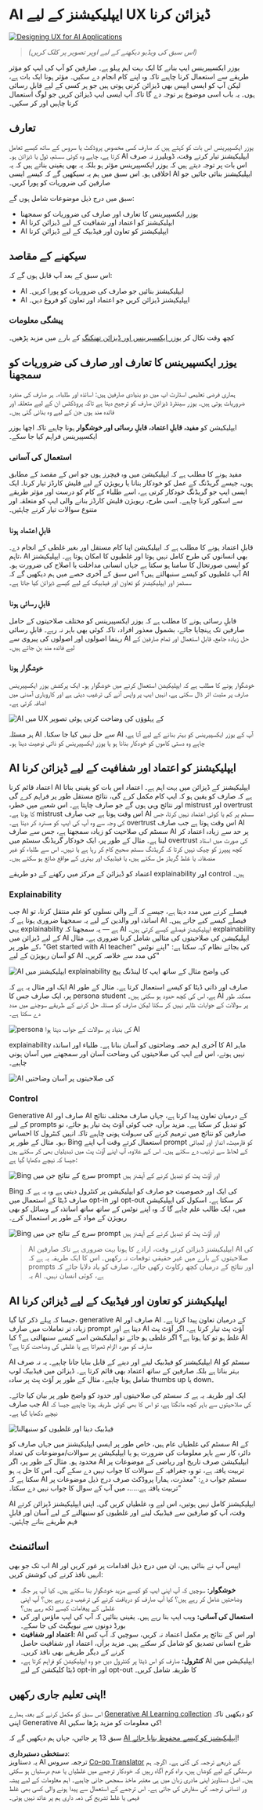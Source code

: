 <!--
CO_OP_TRANSLATOR_METADATA:
{
  "original_hash": "ec385b41ee50579025d50cc03bfb3a25",
  "translation_date": "2025-07-09T14:50:22+00:00",
  "source_file": "12-designing-ux-for-ai-applications/README.md",
  "language_code": "ur"
}
-->
# AI ایپلیکیشنز کے لیے UX ڈیزائن کرنا

[![Designing UX for AI Applications](../../../translated_images/12-lesson-banner.c53c3c7c802e8f563953ce388f6a987ca493472c724d924b060be470951c53c8.ur.png)](https://aka.ms/gen-ai-lesson12-gh?WT.mc_id=academic-105485-koreyst)

> _(اس سبق کی ویڈیو دیکھنے کے لیے اوپر تصویر پر کلک کریں)_

یوزر ایکسپیرینس ایپ بنانے کا ایک بہت اہم پہلو ہے۔ صارفین کو آپ کی ایپ کو مؤثر طریقے سے استعمال کرنا چاہیے تاکہ وہ اپنے کام انجام دے سکیں۔ مؤثر ہونا ایک بات ہے، لیکن آپ کو ایسی ایپس بھی ڈیزائن کرنی ہوتی ہیں جو ہر کسی کے لیے قابلِ رسائی ہوں۔ یہ باب اسی موضوع پر توجہ دے گا تاکہ آپ ایسی ایپ ڈیزائن کریں جو لوگ استعمال کرنا چاہیں اور کر سکیں۔

## تعارف

یوزر ایکسپیرینس اس بات کو کہتے ہیں کہ صارف کسی مخصوص پروڈکٹ یا سروس کے ساتھ کیسے تعامل کرتا ہے، چاہے وہ کوئی سسٹم، ٹول یا ڈیزائن ہو۔ AI ایپلیکیشنز تیار کرتے وقت، ڈویلپرز نہ صرف اس بات پر توجہ دیتے ہیں کہ یوزر ایکسپیرینس مؤثر ہو بلکہ یہ بھی یقینی بناتے ہیں کہ یہ اخلاقی ہو۔ اس سبق میں ہم یہ سیکھیں گے کہ کیسے ایسی AI ایپلیکیشنز بنائی جائیں جو صارفین کی ضروریات کو پورا کریں۔

سبق میں درج ذیل موضوعات شامل ہوں گے:

- یوزر ایکسپیرینس کا تعارف اور صارف کی ضروریات کو سمجھنا  
- AI ایپلیکیشنز کو اعتماد اور شفافیت کے لیے ڈیزائن کرنا  
- AI ایپلیکیشنز کو تعاون اور فیڈبیک کے لیے ڈیزائن کرنا  

## سیکھنے کے مقاصد

اس سبق کے بعد آپ قابل ہوں گے کہ:

- AI ایپلیکیشنز بنائیں جو صارف کی ضروریات کو پورا کریں۔  
- AI ایپلیکیشنز ڈیزائن کریں جو اعتماد اور تعاون کو فروغ دیں۔  

### پیشگی معلومات

کچھ وقت نکال کر [یوزر ایکسپیرینس اور ڈیزائن تھنکنگ](https://learn.microsoft.com/training/modules/ux-design?WT.mc_id=academic-105485-koreyst) کے بارے میں مزید پڑھیں۔

## یوزر ایکسپیرینس کا تعارف اور صارف کی ضروریات کو سمجھنا

ہماری فرضی تعلیمی اسٹارٹ اپ میں دو بنیادی صارفین ہیں: اساتذہ اور طلباء۔ ہر صارف کی منفرد ضروریات ہوتی ہیں۔ یوزر سینٹرڈ ڈیزائن صارف کو ترجیح دیتا ہے تاکہ پروڈکٹس ان کے لیے متعلقہ اور فائدہ مند ہوں جن کے لیے وہ بنائی گئی ہیں۔

ایپلیکیشن کو **مفید، قابلِ اعتماد، قابلِ رسائی اور خوشگوار** ہونا چاہیے تاکہ اچھا یوزر ایکسپیرینس فراہم کیا جا سکے۔

### استعمال کی آسانی

مفید ہونے کا مطلب ہے کہ ایپلیکیشن میں وہ فیچرز ہوں جو اس کے مقصد کے مطابق ہوں، جیسے گریڈنگ کے عمل کو خودکار بنانا یا ریویژن کے لیے فلیش کارڈز تیار کرنا۔ ایک ایسی ایپ جو گریڈنگ خودکار کرتی ہے، اسے طلباء کے کام کو درست اور مؤثر طریقے سے اسکور کرنا چاہیے۔ اسی طرح، ریویژن فلیش کارڈز بنانے والی ایپ کو متعلقہ اور متنوع سوالات تیار کرنے چاہئیں۔

### قابلِ اعتماد ہونا

قابلِ اعتماد ہونے کا مطلب ہے کہ ایپلیکیشن اپنا کام مستقل اور بغیر غلطی کے انجام دے۔ تاہم، AI بھی انسانوں کی طرح کامل نہیں ہوتا اور غلطیوں کا امکان ہوتا ہے۔ ایپلیکیشنز کو ایسی صورتحال کا سامنا ہو سکتا ہے جہاں انسانی مداخلت یا اصلاح کی ضرورت ہو۔ آپ غلطیوں کو کیسے سنبھالتے ہیں؟ اس سبق کے آخری حصے میں ہم دیکھیں گے کہ AI سسٹمز اور ایپلیکیشنز کو تعاون اور فیڈبیک کے لیے کیسے ڈیزائن کیا جاتا ہے۔

### قابلِ رسائی ہونا

قابلِ رسائی ہونے کا مطلب ہے کہ یوزر ایکسپیرینس کو مختلف صلاحیتوں کے حامل صارفین تک پہنچایا جائے، بشمول معذور افراد، تاکہ کوئی بھی باہر نہ رہے۔ قابلِ رسائی رہنما اصولوں اور اصولوں کی پیروی سے AI حل زیادہ جامع، قابلِ استعمال اور تمام صارفین کے لیے فائدہ مند بن جاتے ہیں۔

### خوشگوار ہونا

خوشگوار ہونے کا مطلب ہے کہ ایپلیکیشن استعمال کرنے میں خوشگوار ہو۔ ایک پرکشش یوزر ایکسپیرینس صارف پر مثبت اثر ڈال سکتی ہے، انہیں ایپ پر واپس آنے کی ترغیب دیتی ہے اور کاروباری آمدنی میں اضافہ کرتی ہے۔

![AI میں UX کے پہلوؤں کی وضاحت کرتی ہوئی تصویر](../../../translated_images/uxinai.d5b4ed690f5cefff0c53ffcc01b480cdc1828402e1fdbc980490013a3c50935a.ur.png)

ہر مسئلہ AI سے حل نہیں کیا جا سکتا۔ AI آپ کے یوزر ایکسپیرینس کو بہتر بنانے کے لیے آتا ہے، چاہے وہ دستی کاموں کو خودکار بنانا ہو یا یوزر ایکسپیرینس کو ذاتی نوعیت دینا ہو۔

## AI ایپلیکیشنز کو اعتماد اور شفافیت کے لیے ڈیزائن کرنا

اعتماد قائم کرنا AI ایپلیکیشنز کے ڈیزائن میں بہت اہم ہے۔ اعتماد اس بات کو یقینی بناتا ہے کہ صارف کو یقین ہو کہ ایپ کام مکمل کرے گی، نتائج مستقل طور پر فراہم کرے گی اور نتائج وہی ہوں گے جو صارف چاہتا ہے۔ اس شعبے میں خطرہ mistrust اور overtrust کا ہوتا ہے۔ mistrust اس وقت ہوتا ہے جب صارف AI سسٹم پر کم یا کوئی اعتماد نہیں کرتا، جس کی وجہ سے وہ آپ کی ایپ کو مسترد کر دیتا ہے۔ overtrust اس وقت ہوتا ہے جب صارف AI سسٹم کی صلاحیت کو زیادہ سمجھتا ہے، جس سے صارف AI پر حد سے زیادہ اعتماد کر لیتا ہے۔ مثال کے طور پر، ایک خودکار گریڈنگ سسٹم میں overtrust کی صورت میں استاد کچھ پیپرز کو چیک نہیں کرتا کہ گریڈنگ سسٹم صحیح کام کر رہا ہے یا نہیں۔ اس سے طلباء کو غیر منصفانہ یا غلط گریڈز مل سکتے ہیں، یا فیڈبیک اور بہتری کے مواقع ضائع ہو سکتے ہیں۔

اعتماد کو ڈیزائن کے مرکز میں رکھنے کے دو طریقے explainability اور control ہیں۔

### Explainability

جب AI فیصلے کرنے میں مدد دیتا ہے، جیسے کہ آنے والی نسلوں کو علم منتقل کرنا، تو اساتذہ اور والدین کے لیے یہ سمجھنا ضروری ہوتا ہے کہ AI فیصلے کیسے کیے جاتے ہیں۔ یہی explainability ہے — یہ سمجھنا کہ AI ایپلیکیشنز فیصلے کیسے کرتی ہیں۔ explainability کے لیے ڈیزائن میں AI ایپلیکیشن کی صلاحیتوں کی مثالیں شامل کرنا ضروری ہے۔ مثال کے طور پر، "Get started with AI teacher" کی بجائے نظام کہہ سکتا ہے: "اپنے نوٹس کو آسان ریویژن کے لیے AI کی مدد سے خلاصہ کریں۔"

![AI ایپلیکیشنز میں explainability کی واضح مثال کے ساتھ ایپ کا لینڈنگ پیج](../../../translated_images/explanability-in-ai.134426a96b498fbfdc80c75ae0090aedc0fc97424ae0734fccf7fb00a59a20d9.ur.png)

ایک اور مثال یہ ہے کہ AI صارف اور ذاتی ڈیٹا کو کیسے استعمال کرتا ہے۔ مثال کے طور پر، ایک صارف جس کا persona student ہے، اس کی کچھ حدود ہو سکتی ہیں۔ AI ممکنہ طور پر سوالات کے جوابات ظاہر نہیں کر سکتا لیکن صارف کو مسئلہ حل کرنے کے طریقے سوچنے میں مدد دے سکتا ہے۔

![persona کی بنیاد پر سوالات کے جواب دیتا ہوا AI](../../../translated_images/solving-questions.b7dea1604de0cbd2e9c5fa00b1a68a0ed77178a035b94b9213196b9d125d0be8.ur.png)

explainability کا آخری اہم حصہ وضاحتوں کو آسان بنانا ہے۔ طلباء اور اساتذہ AI ماہر نہیں ہوتے، اس لیے ایپ کی صلاحیتوں کی وضاحت آسان اور سمجھنے میں آسان ہونی چاہیے۔

![AI کی صلاحیتوں پر آسان وضاحتیں](../../../translated_images/simplified-explanations.4679508a406c3621fa22bad4673e717fbff02f8b8d58afcab8cb6f1aa893a82f.ur.png)

### Control

Generative AI صارف اور AI کے درمیان تعاون پیدا کرتا ہے، جہاں صارف مختلف نتائج کے لیے prompts کو تبدیل کر سکتا ہے۔ مزید برآں، جب کوئی آؤٹ پٹ تیار ہو جائے، تو صارفین کو نتائج میں ترمیم کرنے کی سہولت ہونی چاہیے تاکہ انہیں کنٹرول کا احساس ہو۔ مثال کے طور پر، Bing استعمال کرتے وقت آپ اپنے prompt کو فارمیٹ، انداز اور لمبائی کے لحاظ سے ترتیب دے سکتے ہیں۔ اس کے علاوہ، آپ اپنے آؤٹ پٹ میں تبدیلیاں بھی کر سکتے ہیں جیسا کہ نیچے دکھایا گیا ہے:

![Bing سرچ کے نتائج جن میں prompt اور آؤٹ پٹ کو تبدیل کرنے کے آپشنز ہیں](../../../translated_images/bing1.293ae8527dbe2789b675c8591c9fb3cb1aa2ada75c2877f9aa9edc059f7a8b1c.ur.png)

Bing کی ایک اور خصوصیت جو صارف کو ایپلیکیشن پر کنٹرول دیتی ہے وہ یہ ہے کہ صارف ڈیٹا کے استعمال میں opt-in اور opt-out کر سکتا ہے۔ اسکول کی ایپلیکیشن میں، ایک طالب علم چاہے گا کہ وہ اپنے نوٹس کے ساتھ ساتھ اساتذہ کے وسائل کو بھی ریویژن کے مواد کے طور پر استعمال کرے۔

![Bing سرچ کے نتائج جن میں prompt اور آؤٹ پٹ کو تبدیل کرنے کے آپشنز ہیں](../../../translated_images/bing2.309f4845528a88c28c1c9739fb61d91fd993dc35ebe6fc92c66791fb04fceb4d.ur.png)

> AI ایپلیکیشنز ڈیزائن کرتے وقت، ارادے کا ہونا بہت ضروری ہے تاکہ صارفین AI کی صلاحیتوں کے بارے میں غیر حقیقی توقعات نہ رکھیں۔ اس کا ایک طریقہ یہ ہے کہ prompts اور نتائج کے درمیان کچھ رکاوٹ رکھی جائے، صارف کو یاد دلایا جائے کہ یہ AI ہے، کوئی انسان نہیں۔

## AI ایپلیکیشنز کو تعاون اور فیڈبیک کے لیے ڈیزائن کرنا

جیسا کہ پہلے ذکر کیا گیا، generative AI صارف اور AI کے درمیان تعاون پیدا کرتا ہے۔ زیادہ تر تعاملات میں صارف prompt دیتا ہے اور AI آؤٹ پٹ تیار کرتا ہے۔ اگر آؤٹ پٹ غلط ہو تو کیا ہوتا ہے؟ اگر غلطی ہو جائے تو ایپلیکیشن اسے کیسے سنبھالتی ہے؟ کیا AI صارف کو مورد الزام ٹھہراتا ہے یا غلطی کی وضاحت کرتا ہے؟

AI ایپلیکیشنز کو فیڈبیک لینے اور دینے کے قابل بنایا جانا چاہیے۔ یہ نہ صرف AI سسٹم کو بہتر بناتا ہے بلکہ صارفین کے ساتھ اعتماد بھی قائم کرتا ہے۔ ڈیزائن میں فیڈبیک لوپ شامل ہونا چاہیے، مثال کے طور پر آؤٹ پٹ پر سادہ thumbs up یا down۔

ایک اور طریقہ یہ ہے کہ سسٹم کی صلاحیتوں اور حدود کو واضح طور پر بیان کیا جائے۔ جب صارف AI کی صلاحیتوں سے باہر کچھ مانگتا ہے، تو اس کا بھی کوئی طریقہ ہونا چاہیے جیسا کہ نیچے دکھایا گیا ہے۔

![فیڈبیک دینا اور غلطیوں کو سنبھالنا](../../../translated_images/feedback-loops.7955c134429a94663443ad74d59044f8dc4ce354577f5b79b4bd2533f2cafc6f.ur.png)

سسٹم کی غلطیاں عام ہیں، خاص طور پر ایسی ایپلیکیشنز میں جہاں صارف کو AI کے دائرہ کار سے باہر معلومات کی ضرورت ہو یا ایپلیکیشن پر سوالات/موضوعات کی تعداد محدود ہو۔ مثال کے طور پر، اگر AI ایپلیکیشن صرف تاریخ اور ریاضی کے موضوعات پر تربیت یافتہ ہے، تو وہ جغرافیہ کے سوالات کا جواب نہیں دے سکے گی۔ اس کا حل یہ ہو سکتا ہے کہ AI سسٹم جواب دے: "معذرت، ہمارا پروڈکٹ صرف درج ذیل موضوعات پر تربیت یافتہ ہے.....، میں آپ کے سوال کا جواب نہیں دے سکتا۔"

AI ایپلیکیشنز کامل نہیں ہوتیں، اس لیے وہ غلطیاں کریں گی۔ اپنی ایپلیکیشنز ڈیزائن کرتے وقت، آپ کو صارفین سے فیڈبیک لینے اور غلطیوں کو سنبھالنے کے لیے آسان اور قابلِ فہم طریقے بنانے چاہئیں۔

## اسائنمنٹ

اب تک جو بھی AI ایپس آپ نے بنائی ہیں، ان میں درج ذیل اقدامات پر غور کریں اور انہیں نافذ کرنے کی کوشش کریں:

- **خوشگوار:** سوچیں کہ آپ اپنی ایپ کو کیسے مزید خوشگوار بنا سکتے ہیں۔ کیا آپ ہر جگہ وضاحتیں شامل کر رہے ہیں؟ کیا آپ صارف کو دریافت کرنے کی ترغیب دے رہے ہیں؟ آپ اپنی غلطی کے پیغامات کیسے لکھ رہے ہیں؟  
- **استعمال کی آسانی:** ویب ایپ بنا رہے ہیں۔ یقینی بنائیں کہ آپ کی ایپ ماؤس اور کی بورڈ دونوں سے نیویگیٹ کی جا سکے۔  
- **اعتماد اور شفافیت:** AI اور اس کے نتائج پر مکمل اعتماد نہ کریں، سوچیں کہ آپ کس طرح انسانی تصدیق کو شامل کر سکتے ہیں۔ مزید برآں، اعتماد اور شفافیت حاصل کرنے کے دیگر طریقے بھی نافذ کریں۔  
- **کنٹرول:** صارف کو اس ڈیٹا پر کنٹرول دیں جو وہ ایپلیکیشن کو فراہم کرتا ہے۔ AI ایپلیکیشن میں ڈیٹا کلیکشن کے لیے opt-in اور opt-out کا طریقہ شامل کریں۔  

## اپنی تعلیم جاری رکھیں!

اس سبق کو مکمل کرنے کے بعد، ہمارے [Generative AI Learning collection](https://aka.ms/genai-collection?WT.mc_id=academic-105485-koreyst) کو دیکھیں تاکہ اپنی Generative AI کی معلومات کو مزید بڑھا سکیں!

سبق 13 پر جائیں، جہاں ہم دیکھیں گے کہ [AI ایپلیکیشنز کو کیسے محفوظ بنایا جائے](../13-securing-ai-applications/README.md?WT.mc_id=academic-105485-koreyst)!

**دستخطی دستبرداری**:  
یہ دستاویز AI ترجمہ سروس [Co-op Translator](https://github.com/Azure/co-op-translator) کے ذریعے ترجمہ کی گئی ہے۔ اگرچہ ہم درستگی کے لیے کوشاں ہیں، براہ کرم آگاہ رہیں کہ خودکار ترجمے میں غلطیاں یا عدم درستیاں ہو سکتی ہیں۔ اصل دستاویز اپنی مادری زبان میں ہی معتبر ماخذ سمجھی جانی چاہیے۔ اہم معلومات کے لیے پیشہ ور انسانی ترجمہ کی سفارش کی جاتی ہے۔ اس ترجمے کے استعمال سے پیدا ہونے والی کسی بھی غلط فہمی یا غلط تشریح کی ذمہ داری ہم پر عائد نہیں ہوتی۔